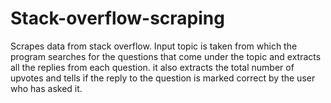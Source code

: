 # Stack-overflow-scraping
Scrapes data from stack overflow.  Input topic is taken from which the program searches for the questions that come under the topic and extracts all the replies from each question. it also extracts the total number of upvotes and tells if the reply to the question is marked correct by the user who has asked it.

